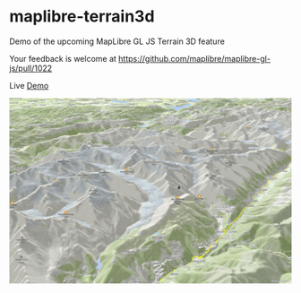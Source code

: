# maplibre-terrain3d
Demo of the upcoming MapLibre GL JS Terrain 3D feature

Your feedback is welcome at https://github.com/maplibre/maplibre-gl-js/pull/1022

Live [Demo](https://wipfli.github.io/maplibre-terrain3d/#11.49/46.4444/8.0585/10.4/66)

[<img src="demo.png" width=650>](https://wipfli.github.io/maplibre-terrain3d/#11.49/46.4444/8.0585/10.4/66)
